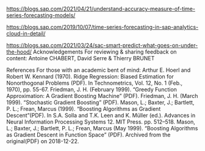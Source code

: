 
https://blogs.sap.com/2021/04/21/understand-accuracy-measure-of-time-series-forecasting-models/

https://blogs.sap.com/2019/10/07/time-series-forecasting-in-sap-analytics-cloud-in-detail/

https://blogs.sap.com/2021/03/24/sac-smart-predict-what-goes-on-under-the-hood/
Acknowledgements
For reviewing & sharing feedback on content: Antoine CHABERT, David Serre & Thierry BRUNET

References
For those with an academic bent of mind:
Arthur E. Hoerl and Robert W. Kennard (1970). Ridge Regression: Biased Estimation for Nonorthogonal Problems (PDF). In Technometrics, Vol. 12, No. 1 (Feb., 1970), pp. 55-67.
Friedman, J. H. (February 1999). “Greedy Function Approximation: A Gradient Boosting Machine” (PDF).
Friedman, J. H. (March 1999). “Stochastic Gradient Boosting” (PDF).
Mason, L.; Baxter, J.; Bartlett, P. L.; Frean, Marcus (1999). “Boosting Algorithms as Gradient Descent”(PDF). In S.A. Solla and T.K. Leen and K. Müller (ed.). Advances in Neural Information Processing Systems 12. MIT Press. pp. 512–518.
Mason, L.; Baxter, J.; Bartlett, P. L.; Frean, Marcus (May 1999). “Boosting Algorithms as Gradient Descent in Function Space” (PDF). Archived from the original(PDF) on 2018-12-22.
